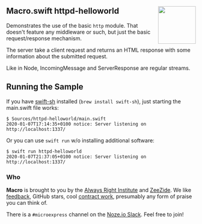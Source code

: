 <h2>Macro.swift httpd-helloworld
  <img src="http://zeezide.com/img/macro/MacroExpressIcon128.png"
       align="right" width="100" height="100" />
</h2>

Demonstrates the use of the basic `http` module.
That doesn't feature any middleware or such, but
just the basic request/response mechanism.

The server take a client request and returns an HTML response
with some information about the submitted request.

Like in Node, IncomingMessage and ServerResponse
are regular streams.

## Running the Sample

If you have
[swift-sh](https://github.com/mxcl/swift-sh)
installed (`brew install swift-sh`),
just starting the main.swift file works:
```
$ Sources/httpd-helloworld/main.swift
2020-01-07T17:14:35+0100 notice: Server listening on http://localhost:1337/
```

Or you can use `swift run` w/o installing additional software:
```
$ swift run httpd-helloworld
2020-01-07T21:37:05+0100 notice: Server listening on http://localhost:1337/
```

### Who

**Macro** is brought to you by
the
[Always Right Institute](http://www.alwaysrightinstitute.com)
and
[ZeeZide](http://zeezide.de).
We like 
[feedback](https://twitter.com/ar_institute), 
GitHub stars, 
cool [contract work](http://zeezide.com/en/services/services.html),
presumably any form of praise you can think of.

There is a `#microexpress` channel on the 
[Noze.io Slack](http://slack.noze.io/). Feel free to join!
